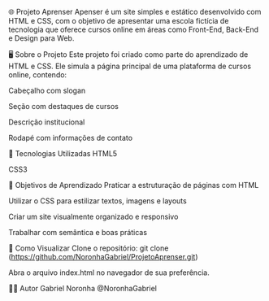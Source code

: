 🌐 Projeto Aprenser
Apenser é um site simples e estático desenvolvido com HTML e CSS, com o objetivo de apresentar uma escola fictícia de tecnologia que oferece cursos online em áreas como Front-End, Back-End e Design para Web.

🖥️ Sobre o Projeto
Este projeto foi criado como parte do aprendizado de HTML e CSS. Ele simula a página principal de uma plataforma de cursos online, contendo:

Cabeçalho com slogan

Seção com destaques de cursos

Descrição institucional

Rodapé com informações de contato

🧪 Tecnologias Utilizadas
HTML5

CSS3

🎯 Objetivos de Aprendizado
Praticar a estruturação de páginas com HTML

Utilizar o CSS para estilizar textos, imagens e layouts

Criar um site visualmente organizado e responsivo

Trabalhar com semântica e boas práticas


🚀 Como Visualizar
Clone o repositório: git clone (https://github.com/NoronhaGabriel/ProjetoAprenser.git)

Abra o arquivo index.html no navegador de sua preferência.

👨‍💻 Autor
Gabriel Noronha @NoronhaGabriel
